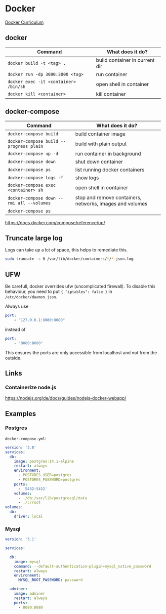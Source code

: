 # Docker

[Docker Curriculum](https://docker-curriculum.com/)

## docker

| Command                               | What does it do?               |
| ------------------------------------- | ------------------------------ |
| `docker build -t <tag> .`             | build container in current dir |
| `docker run -dp 3000:3000 <tag>`      | run container                  |
| `docker exec -it <container> /bin/sh` | open shell in container        |
| `docker kill <container>`             | kill container                 |

## docker-compose

| Command                                 | What does it do?               |
| --------------------------------------- | ------------------------------ |
| `docker-compose build`                  | build container image          |
| `docker-compose build --progress plain` | build with plain output        |
| `docker-compose up -d`                  | run container in background    |
| `docker-compose down`                   | shut down container            |
| `docker-compose ps`                     | list running docker containers |
| `docker-compose logs -f`                | show logs                      |
| `docker-compose exec <container> sh`    | open shell in container        |
|`docker-compose down --rmi all --volumes`| stop and remove containers, networks, images and volumes |
| `docker-compose ps` ||

https://docs.docker.com/compose/reference/up/

## Truncate large log

Logs can take up a lot of space, this helps to remediate this.

```bash
sudo truncate -s 0 /var/lib/docker/containers/*/*-json.log
```

## UFW

Be carefull, docker overrides ufw (uncomplicated firewall). To disable this behaviour, you need to put
`{ "iptables": false }` in `/etc/docker/daemon.json`.

Always use 

```yml
port:
    - "127.0.0.1:8080:8080"
```

instead of 

```yml
port:
    - "8080:8080"
```

This ensures the ports are only accessible from localhost and not from the outside.

## Links

### Containerize node.js

https://nodejs.org/de/docs/guides/nodejs-docker-webapp/


## Examples

### Postgres

`docker-compose.yml`:

```yml
version: '3.8'
services:
  db:
    image: postgres:14.1-alpine   
    restart: always
    environment:
      - POSTGRES_USER=postgres    
      - POSTGRES_PASSWORD=postgres
    ports:
      - '5432:5432'
    volumes:
      - ./db:/var/lib/postgresql/data
      - ./:/root
volumes:
  db:
    driver: local
```


### Mysql

```yml
version: '3.1'

services:

  db:
    image: mysql
    command: --default-authentication-plugin=mysql_native_password
    restart: always
    environment:
      MYSQL_ROOT_PASSWORD: password

  adminer:
    image: adminer
    restart: always
    ports:
      - 8080:8080
```


